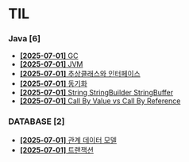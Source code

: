 # TIL
 
### Java [6]
- [**[2025-07-01]**  GC](https://github.com/A-lass/TIL/blob/main/Java/GC.md)
- [**[2025-07-01]**  JVM](https://github.com/A-lass/TIL/blob/main/Java/JVM.md)
- [**[2025-07-01]**  추상클래스와 인터페이스](https://github.com/A-lass/TIL/blob/main/Java/추상클래스와_인터페이스.md)
- [**[2025-07-01]**  동기화](https://github.com/A-lass/TIL/blob/main/Java/동기화.md)
- [**[2025-07-01]**  String StringBuilder StringBuffer](https://github.com/A-lass/TIL/blob/main/Java/String_StringBuilder_StringBuffer.md)
- [**[2025-07-01]**  Call By Value vs Call By Reference](https://github.com/A-lass/TIL/blob/main/Java/Call_By_Value_vs_Call_By_Reference.md)
### DATABASE [2]
- [**[2025-07-01]**  관계 데이터 모델](https://github.com/A-lass/TIL/blob/main/DATABASE/관계_데이터_모델.md)
- [**[2025-07-01]**  트랜잭션](https://github.com/A-lass/TIL/blob/main/DATABASE/트랜잭션.md)
